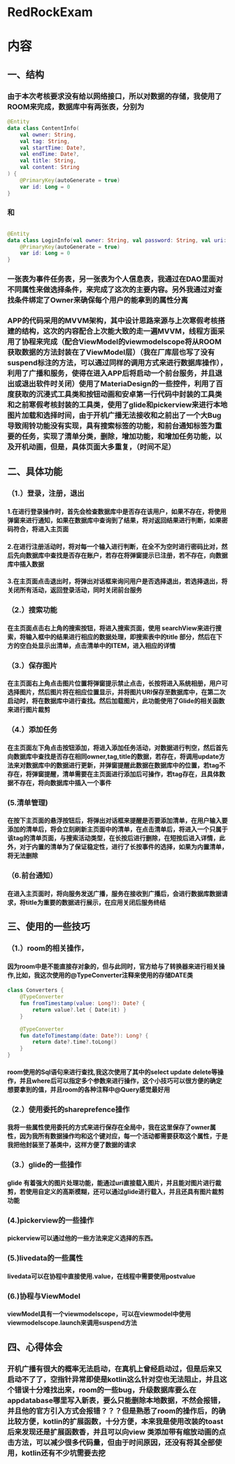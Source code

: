 # RedRockExam
# 内容

## 一、结构

### 由于本次考核要求没有给以网络接口，所以对数据的存储，我使用了ROOM来完成，数据库中有两张表，分别为

```kotlin
@Entity
data class ContentInfo(
    val owner: String,
    val tag: String,
    val startTime: Date?,
    val endTime: Date?,
    val title: String,
    val content: String
) {
    @PrimaryKey(autoGenerate = true)
    var id: Long = 0
}

```

### 和

```kotlin

@Entity
data class LoginInfo(val owner: String, val password: String, val uri: String) {
    @PrimaryKey(autoGenerate = true)
    var id: Long = 0
}

```

### 一张表为事件任务表，另一张表为个人信息表，我通过在DAO里面对不同属性来做选择条件，来完成了这次的主要内容。另外我通过对查找条件绑定了Owner来确保每个用户的能拿到的属性分离

### APP的代码采用的MVVM架构，其中设计思路来源与上次寒假考核搭建的结构，这次的内容配合上次能大致的走一遍MVVM，线程方面采用了协程来完成（配合ViewModel的viewmodelscope将从ROOM获取数据的方法封装在了ViewModel层）（我在厂库层也写了没有suspend标注的方法，可以通过同样的调用方式来进行数据库操作），利用了广播和服务，使得在进入APP后将启动一个前台服务，并且退出或退出软件时关闭）使用了MateriaDesign的一些控件，利用了百度获取的沉浸式工具类和按钮动画和安卓第一行代码中封装的工具类和之前寒假考核封装的工具类，使用了glide和pickerview来进行本地图片加载和选择时间，由于开机广播无法接收和之前出了一个大Bug导致闹铃功能没有实现，具有搜索标签的功能，和前台通知标签为重要的任务，实现了清单分类，删除，增加功能，和增加任务功能，以及开机动画，但是，具体页面大多重复，（时间不足）

## 二、具体功能

### （1.）登录，注册，退出

#### 1.在进行登录操作时，首先会检查数据库中是否存在该用户，如果不存在，将使用弹窗来进行通知，如果在数据库中查询到了结果，将对返回结果进行判断，如果密码符合，将进入主页面

#### 2.在进行注册活动时，将对每一个输入进行判断，在全不为空时进行密码比对，然后先向数据库中查找是否存在账户，若存在将弹窗提示已注册，若不存在，向数据库中插入数据

#### 3.在主页面点击退出时，将弹出对话框来询问用户是否选择退出，若选择退出，将关闭所有活动，返回登录活动，同时关闭前台服务

### （2.）搜索功能

#### 在主页面点击右上角的搜索按钮，将进入搜索页面，使用 searchView来进行搜索，将输入框中的结果进行相应的数据处理，即搜索表中的title 部分，然后在下方的空白处显示出清单，点击清单中的ITEM，进入相应的详情

### （3.）保存图片

#### 在主页面右上角点击图片位置将弹窗提示禁止点击，长按将进入系统相册，用户可选择图片，然后图片将在相应位置显示，并将图片URI保存至数据库中，在第二次启动时，将在数据库中进行查找。然后加载图片，此功能使用了Glide的相关函数来进行图片裁剪

### （4.）添加任务

#### 在主页面左下角点击按钮添加，将进入添加任务活动，对数据进行判空，然后首先向数据库中查找是否存在相同owner,tag,title的数据，若存在，将调用update方法来对数据库中的数据进行更新，并弹窗提醒此数据在数据库中的位置，若tag不存在，将弹窗提醒，清单需要在主页面进行添加后可操作，若tag存在，且具体数据不存在，将向数据库中插入一个事件

### (5.清单管理)

#### 在按下主页面的悬浮按钮后，将弹出对话框来提醒是否要添加清单，在用户输入要添加的清单后，将会立刻刷新主页面中的清单，在点击清单后，将进入一个只属于该tag的清单页面，与搜索活动类型，在长按后进行删除，在短按后进入详情，此外，对于内置的清单为了保证稳定性，进行了长按事件的选择，如果为内置清单，将无法删除

### （6.前台通知）

#### 在进入主页面时，将向服务发送广播，服务在接收到广播后，会进行数据库数据请求，将title为重要的数据进行展示，在应用关闭后服务终结

## 三、使用的一些技巧

### （1.）room的相关操作，

#### 因为room中是不能直接存对象的，但与此同时，官方给与了转换器来进行相关操作,比如，我这次使用的@TypeConverter注释来使用的存储DATE类

```kotlin
class Converters {
    @TypeConverter
    fun fromTimestamp(value: Long?): Date? {
        return value?.let { Date(it) }
    }

    @TypeConverter
    fun dateToTimestamp(date: Date?): Long? {
        return date?.time?.toLong()
    }
}
```

#### room使用的Sql语句来进行查找,我这次使用了其中的select update delete等操作，并且where后可以指定多个参数来进行操作，这个小技巧可以很方便的确定想要拿到的值，并且room的各种注释中@Query感觉最好用

### （2.）使用委托的shareprefence操作

#### 我将一些属性使用委托的方式来进行保存在全局中，我在这里保存了owner属性，因为我所有数据操作均和这个键对应，每一个活动都需要获取这个属性，于是我把他封装至了基类中，这样方便了数据的请求

### （3.）glide的一些操作

#### glide 有着强大的图片处理功能，能通过uri直接载入图片，并且能对图片进行裁剪，若使用自定义的高斯模糊，还可以通过glide进行载入，并且还具有图片裁剪功能

### (4.)pickerview的一些操作

#### pickerview可以通过他的一些方法来定义选择的东西。

### (5.)livedata的一些属性

#### livedata可以在协程中直接使用.value，在线程中需要使用postvalue

### (6.)协程与ViewModel

#### viewModel具有一个viewmodelscope，可以在viewmodel中使用viewmodelscope.launch来调用suspend方法

## 四、心得体会

### 开机广播有很大的概率无法启动，在真机上曾经启动过，但是后来又启动不了了，空指针异常即使是kotlin这么针对空也无法阻止，并且这个错误十分难找出来，room的一些bug，升级数据库要么在appdatabase哪里写入新表，要么只能删除本地数据，不然会报错，并且他的官方引入方式会报错？？？但是熟悉了room的操作后，的确比较方便，kotlin的扩展函数，十分方便，本来我是使用改装的toast后来发现还是扩展函数香，并且可以向view 类添加带有缩放动画的点击方法，可以减少很多代码量，但由于时间原因，还没有将其全部使用，kotlin还有不少坑需要去挖

#### 
